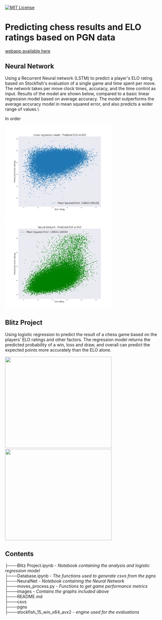 [![MIT License](https://img.shields.io/badge/License-MIT-green.svg)](https://choosealicense.com/licenses/mit/)
# Predicting chess results and ELO ratings based on PGN data
[webapp available here](http://webapp-external14-dev.eu-west-1.elasticbeanstalk.com)

## Neural Network
Using a Recurrent Neural network (LSTM) to predict a player's ELO rating based on Stockfish's evaluation of a single game and time spent per move. The network takes per move clock times, accuracy, and the time control as input. Results of the model are shown below, compared to a basic linear regression model based on average accuracy. The model outperforms the average accuracy model in mean squared error, and also predicts a wider range of values.\\

In order 

<p float="left">
<img src=https://github.com/ktadgh/chessnet_webapp/blob/master/baseline.png width="350" height="300" /> &nbsp;&nbsp;&nbsp;&nbsp;&nbsp;&nbsp;&nbsp;&nbsp;&nbsp;&nbsp;&nbsp;
<img src=https://github.com/ktadgh/chessnet_webapp/blob/master/nn.png width="350" height="300" />
 </p>

## Blitz Project
Using logistic regression to predict the result of a chess game based on the players' ELO ratings and other factors.
The regression model returns the predicted probability of a win, loss and draw, and overall can predict the expected points more accurately
than the ELO alone.

<p float="left">
<img src=https://github.com/ktadgh/chessnet/blob/main/images/ELO_acc.png width="350" height="300" /> &nbsp;&nbsp;&nbsp;&nbsp;&nbsp;&nbsp;&nbsp;&nbsp;&nbsp;&nbsp;&nbsp;
<img src=https://github.com/ktadgh/chessnet/blob/main/images/Model_acc.png width="350" height="300" />
 </p>


## Contents
├───Blitz Project.ipynb - *Notebook containing the analysis and logistic regression model*\
├───Database.ipynb - *The functions used to generate csvs from the pgns* \
├───NeuralNet - *Notebook containing the Neural Network* \
├───moves_process.py - *Functions to get game performance metrics*\
├───images - *Contains the graphs included above*\
├───README.md\
├───csvs\
├───pgns\
├───stockfish_15_win_x64_avx2 - *engine used for the evaluations*



